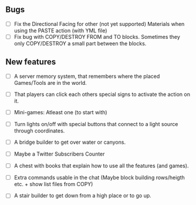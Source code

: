 ## Bugs ##
- [ ] Fix the Directional Facing for other (not yet supported) Materials when using the PASTE action (with YML file)
- [ ] Fix bug with COPY/DESTROY FROM and TO blocks. Sometimes they only COPY/DESTROY a small part between the blocks.

## New features ##
- [ ] A server memory system, that remembers where the placed Games/Tools are in the world.
- [ ] That players can click each others special signs to activate the action on it.
- [ ] Mini-games: Atleast one (to start with)
- [ ] Turn lights on/off with special buttons that connect to a light source through coordinates.
- [ ] A bridge builder to get over water or canyons.
- [ ] Maybe a Twitter Subscribers Counter
- [ ] A chest with books that explain how to use all the features (and games).
- [ ] Extra commands usable in the chat (Maybe block building rows/heigth etc. + show list files from COPY)
- [ ] A stair builder to get down from a high place or to go up.

